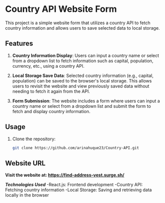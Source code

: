 # Country API Website Form

This project is a simple website form that utilizes a country API to fetch country information and allows users to save selected data to local storage.

## Features

1. **Country Information Display**: Users can input a country name or select from a dropdown list to fetch information such as capital, population, currency, etc., using a country API.

2. **Local Storage Save Data**: Selected country information (e.g., capital, population) can be saved to the browser's local storage. This allows users to revisit the website and view previously saved data without needing to fetch it again from the API.

3. **Form Submission**: The website includes a form where users can input a country name or select from a dropdown list and submit the form to fetch and display country information.

## Usage

1. Clone the repository:

   ```bash
   git clone https://github.com/arinahuque23/Country-API.git


## Website URL

**Visit the website at: https://find-address-vest.surge.sh/**

***Technologies Used***
-React.js: Frontend development
-Country API: Fetching country information
-Local Storage: Saving and retrieving data locally in the browser
